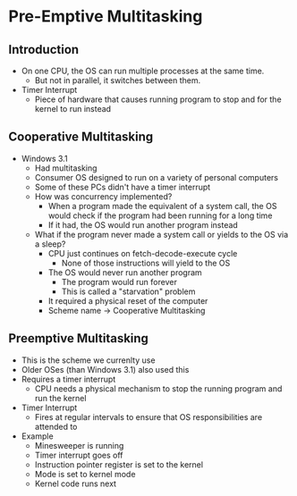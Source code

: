 # Pre-Emptive Multitasking
## Introduction
- On one CPU, the OS can run multiple processes at the same time.
    - But not in parallel, it switches between them.
- Timer Interrupt
    - Piece of hardware that causes running program to stop  and for the kernel to run instead

## Cooperative Multitasking
- Windows 3.1 
    - Had multitasking
    - Consumer OS designed to run on a variety of personal computers
    - Some of these PCs didn't have a timer interrupt
    - How was concurrency implemented?
        - When a program made the equivalent of a system call, the OS would check if the program had been running for a long time
        - If it had, the OS would run another program instead
    - What if the program never made a system call or yields to the OS via a sleep?
        - CPU just continues on fetch-decode-execute cycle
            - None of those instructions will yield to the OS
        - The OS would never run another program
            - The program would run forever
            - This is called a "starvation" problem
        - It required a physical reset of the computer
        - Scheme name -> Cooperative Multitasking

## Preemptive Multitasking
- This is the scheme we currenlty use
- Older OSes (than Windows 3.1) also used this
- Requires a timer interrupt
    - CPU needs a physical mechanism to stop the running program and run the kernel
- Timer Interrupt
    - Fires at regular intervals to ensure that OS responsibilities are attended to
- Example
    - Minesweeper is running
    - Timer interrupt goes off
    - Instruction pointer register is set to the kernel
    - Mode is set to kernel mode
    - Kernel code runs next

